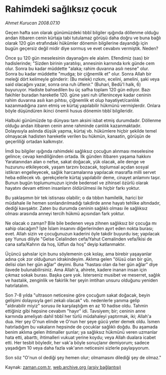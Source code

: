 # Rahimdeki sağlıksız çocuk

*Ahmet Kurucan 2008.07.10*

<tr><td class="metin" colspan="2" style="padding-top: 20px; padding-left: 5px; padding-right: 10px;">Geçen hafta son olarak günümüzdeki tıbbî bilgiler ışığında döllenme olduğu andan itibaren cenin kürtaja tabi tutulamaz görüşü daha doğru ve buna bağlı olarak 120 gün etrafındaki hükümler dönemin bilgilerine dayandığı için bugün geçersiz değil midir diye sormuş ve evet cevabını vermiştik. Neden?</td></tr><tr><td class="metin" colspan="2" style="padding-top: 20px; padding-left: 5px; padding-right: 10px;"><p>Önce şu 120 gün meselesinin dayanağını ele alalım. Efendimiz (sas) bir hadislerinde; "Sizden birinin yaratılışı, annesinin karnında kırk günde cem olur. Sonra bu kadar müddette "alaka; rahim duvarına asılı nesne" olur. Sonra bu kadar müddette "mudga; bir çiğnemlik et" olur. Sonra Allah bir meleği dört kelimeyle gönderir: (Bu melek) rızkını, ecelini, amelini, şaki veya said olacağını yazar, sonra ona ruh üflenir." (Buhari, Bedü'l halk, 6) buyuruyor. Hadiste bahsedilen bu üç safha toplam 120 gün ediyor. Bazı fakihler buradan hareketle 120. güne yani ruh üfleninceye kadar ceninin rahim duvarına asılı kan pıhtısı, çiğnemlik et olup hayatiyet/canlılık kazanmadığına zann etmiş ve kürtaj yapılabilir hükmünü vermişlerdir. Onlara böyle düşündüren ikinci önemli husus dönemin tıbbî bilgileridir. 
<p>Halbuki günümüzde tıp dünyası tam aksini isbat etmiş durumdadır. Döllenme olduğu andan itibaren cenin anne rahminde canlılık kazanmaktadır. Dolayısıyla aslında düşük yapma, kürtaj vb. hükümlere hiçbir şekilde temel olmayacak hadisten hareketle verilen bu hükmün, kanaatin, görüşün de geçerliliği ortadan kalkmıştır.
<p>İmdi bu bilgiler ışığında rahimdeki sağlıksız çocuğun alınması meselesine gelince; cevap kendiliğinden ortada. İlk günden itibaren yaşama hakkını Yaratanından alan o nefse, sakat doğacak, yük olacak, aile denge ve huzurunu etkileyecek, yaşam tarzını bozacak, toplumsal açıdan sosyal istikrarı engelleyecek, sağlık harcamalarına yapılacak masrafla milli servet heba edilecek vb. gerekçelerle kürtaj yapılabilir deme, cinayet anlamını taşır. Bunun bugün toplumumuzun içinde bedensel ve zihinsel özürlü olarak hayatını devam ettiren insanların öldürülmesi ile hiçbir farkı yoktur. 
<p>Bu yaklaşımın bir tek istisnası olabilir; o da tıbbın hamilelik, harici bir müdahale ile hemen sonlandırılmadığı takdirde anne hayatı tehlike altındadır, dediği kavşaktır. Zaten bu durumda ceninin sağlıklı olması ile sağlıksız olması arasında anneyi tercih hükmü açısından fark yoktur. 
<p>Ne olacak o zaman? Bile bile bedenen veya zihnen sağlıksız bir çocuğa mı sahip olacağım? İşte İslam insanını diğerlerinden ayırt eden nokta burası; evet. Allah sizin ve çocuğunuzun kaderini öyle takdir buyurdu ise; yapılacak şey Yunus diliyle "Gelse Celalinden cefa/Yahut Cemalinden vefa/İkisi de cana safa/Kahrın da hoş, lütfun da hoş" deyip katlanmaktır. 
<p>Üçüncü şahıslar için bunu söylemenin çok kolay, ama birebir yaşayanlar adına çok zor olduğunun idrakindeyim. Aklıma gelen "ölüsü olan bir gün, delisi olan her gün ağlar" deyimi. Buna "hastası olan da her gün ağlar" diye ilavede bulunabilirsiniz. Ama Allah'a, ahirete, kadere inanan insan için çıkmaz sokak burası. Başka çare yok. İsterseniz musibet ve meserret, sağlık ve hastalık, zenginlik ve fakirlik her şeyin imtihan unsuru olduğunu yeniden hatırlatalım. 
<p>Son 7-8 yılda "ultrason neticesine göre çocuğum sakat doğacak, beyin gelişimi dolayısıyla geri zekalı olacak" vb. nedenlerle yanıma gelip "aldırabilir miyiz" sorusu ile karşılaştığım en az 10 hadise oldu. Tahmin ettiğiniz gibi hepsine cevabım "hayır" idi. Tavsiyem; bir; ceninin anne karnında ameliyatı dahil tıbbî her türlü müdahaleyi yaptırmak, iki; Allah'a dua. Her şey O'nun elinde ve O'nun her şeye gücü yeter demek oldu. İsmen hatırladığım bu vakaların hepsinde de çocuklar sağlıklı doğdu. Bu aşamada benim aklıma gelen ihtimaller şunlar; ya sağlıksız hükmünü veren uzmanlar hata etti, abarttı, ihtimalleri vukuat yerine koydu; veya Allah dualara icabet etti. Her tesbit böyledir, her vak'a böyle sonuçlanır demiyorum; sadece yaşadığım 10 veya daha fazla vak'anın neticesini sizlerle paylaşıyorum. 
<p>Son söz "O'nun ol dediği şey hemen olur; olmamasını dilediği şey de olmaz."<br/></p></p></p></p></p></p></p></p></td></tr>

Kaynak: [zaman.com.tr](http://zaman.com.tr/yazar.do?yazino=712291), [web.archive.org (arşiv bağlantısı)](http://web.archive.org/web/20080827194423/http://zaman.com.tr:80/yazar.do?yazino=712291)
